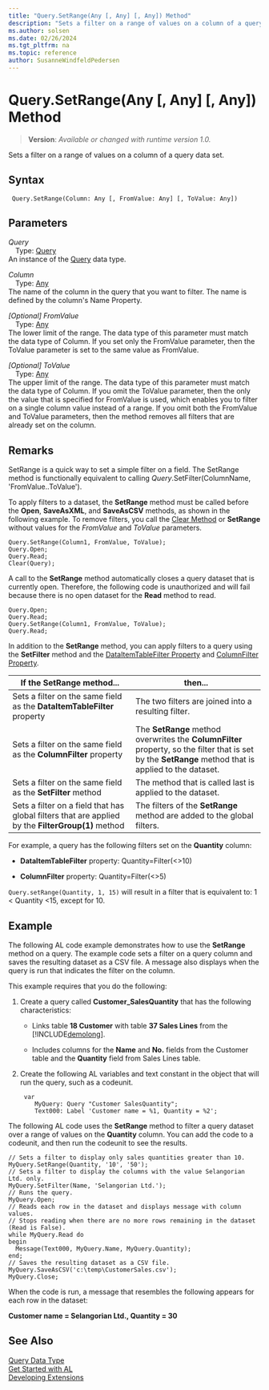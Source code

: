 ```yaml
---
title: "Query.SetRange(Any [, Any] [, Any]) Method"
description: "Sets a filter on a range of values on a column of a query data set."
ms.author: solsen
ms.date: 02/26/2024
ms.tgt_pltfrm: na
ms.topic: reference
author: SusanneWindfeldPedersen
---
```

[//]: # (START>DO_NOT_EDIT)
[//]: # (IMPORTANT:Do not edit any of the content between here and the END>DO_NOT_EDIT.)
[//]: # (Any modifications should be made in the .xml files in the ModernDev repo.)
# Query.SetRange(Any [, Any] [, Any]) Method
> **Version**: _Available or changed with runtime version 1.0._

Sets a filter on a range of values on a column of a query data set.


## Syntax
```AL
 Query.SetRange(Column: Any [, FromValue: Any] [, ToValue: Any])
```
## Parameters
*Query*  
&emsp;Type: [Query](query-data-type.md)  
An instance of the [Query](query-data-type.md) data type.  

*Column*  
&emsp;Type: [Any](../any/any-data-type.md)  
The name of the column in the query that you want to filter. The name is defined by the column's Name Property.  

*[Optional] FromValue*  
&emsp;Type: [Any](../any/any-data-type.md)  
The lower limit of the range. The data type of this parameter must match the data type of Column. If you set only the FromValue parameter, then the ToValue parameter is set to the same value as FromValue.  

*[Optional] ToValue*  
&emsp;Type: [Any](../any/any-data-type.md)  
The upper limit of the range. The data type of this parameter must match the data type of Column. If you omit the ToValue parameter, then the only the value that is specified for FromValue is used, which enables you to filter on a single column value instead of a range. If you omit both the FromValue and ToValue parameters, then the method removes all filters that are already set on the column.  



[//]: # (IMPORTANT: END>DO_NOT_EDIT)

## Remarks  
 SetRange is a quick way to set a simple filter on a field. The SetRange method is functionally equivalent to calling *Query*.SetFilter\(ColumnName, 'FromValue..ToValue'\).  
  
 To apply filters to a dataset, the **SetRange** method must be called before the **Open**, **SaveAsXML**, and **SaveAsCSV** methods, as shown in the following example. To remove filters, you call the [Clear Method](../system/system-clear-joker-method.md) or **SetRange** without values for the *FromValue* and *ToValue* parameters.  
  
```al
Query.SetRange(Column1, FromValue, ToValue);  
Query.Open;  
Query.Read;  
Clear(Query);  
```  
  
 A call to the **SetRange** method automatically closes a query dataset that is currently open. Therefore, the following code is unauthorized and will fail because there is no open dataset for the **Read** method to read.  
  
```al
Query.Open;  
Query.Read;  
Query.SetRange(Column1, FromValue, ToValue);  
Query.Read;  
```  
  
 In addition to the **SetRange** method, you can apply filters to a query using the **SetFilter** method and the [DataItemTableFilter Property](../../properties/devenv-dataitemtablefilter-property.md) and [ColumnFilter Property](../../properties/devenv-columnfilter-property.md).  
  
|If the **SetRange** method...|then...|  
|-------------------------------------|-------------|  
|Sets a filter on the same field as the **DataItemTableFilter** property|The two filters are joined into a resulting filter.|  
|Sets a filter on the same field as the **ColumnFilter** property|The **SetRange** method overwrites the **ColumnFilter** property, so the filter that is set by the **SetRange** method that is applied to the dataset.|  
|Sets a filter on the same field as the **SetFilter** method|The method that is called last is applied to the dataset.|  
|Sets a filter on a field that has global filters that are applied by the **FilterGroup\(1\)** method|The filters of the **SetRange** method are added to the global filters.|  
  
 For example, a query has the following filters set on the **Quantity** column:  
  
-   **DataItemTableFilter** property: Quantity=Filter\(\<>10\)  
  
-   **ColumnFilter** property: Quantity=Filter\(\<>5\)  
  
 `Query.setRange(Quantity, 1, 15)` will result in a filter that is equivalent to: 1 \< Quantity \<15, except for 10.  
  
 <!--Links For more information about how to set filters in Query Designer, see [Understanding Query Filters](Understanding-Query-Filters.md). --> 
  
## Example  
 The following AL code example demonstrates how to use the **SetRange** method on a query. The example code sets a filter on a query column and saves the resulting dataset as a CSV file. A message also displays when the query is run that indicates the filter on the column.  
  
 This example requires that you do the following:  
  
1.  Create a query called **Customer\_SalesQuantity** that has the following characteristics:  
  
    -   Links table **18 Customer** with table **37 Sales Lines** from the [!INCLUDE[demolong](../../includes/demolong_md.md)].  
  
    -   Includes columns for the **Name** and **No.** fields from the Customer table and the **Quantity** field from Sales Lines table.  

  
2.  Create the following AL variables and text constant in the object that will run the query, such as a codeunit.  
  
    ```al
     var
        MyQuery: Query "Customer SalesQuantity";
        Text000: Label 'Customer name = %1, Quantity = %2';
    ``` 
  
 The following AL code uses the **SetRange** method to filter a query dataset over a range of values on the **Quantity** column. You can add the code to a codeunit, and then run the codeunit to see the results.  
  
```al
// Sets a filter to display only sales quantities greater than 10.  
MyQuery.SetRange(Quantity, '10', '50');  
// Sets a filter to display the columns with the value Selangorian Ltd. only.  
MyQuery.SetFilter(Name, 'Selangorian Ltd.');  
// Runs the query.  
MyQuery.Open;  
// Reads each row in the dataset and displays message with column values.  
// Stops reading when there are no more rows remaining in the dataset (Read is False).  
while MyQuery.Read do  
begin  
  Message(Text000, MyQuery.Name, MyQuery.Quantity);  
end;   
// Saves the resulting dataset as a CSV file.  
MyQuery.SaveAsCSV('c:\temp\CustomerSales.csv');  
MyQuery.Close;  
```  
  
 When the code is run, a message that resembles the following appears for each row in the dataset:  
  
 **Customer name = Selangorian Ltd., Quantity = 30**

## See Also
[Query Data Type](query-data-type.md)  
[Get Started with AL](../../devenv-get-started.md)  
[Developing Extensions](../../devenv-dev-overview.md)